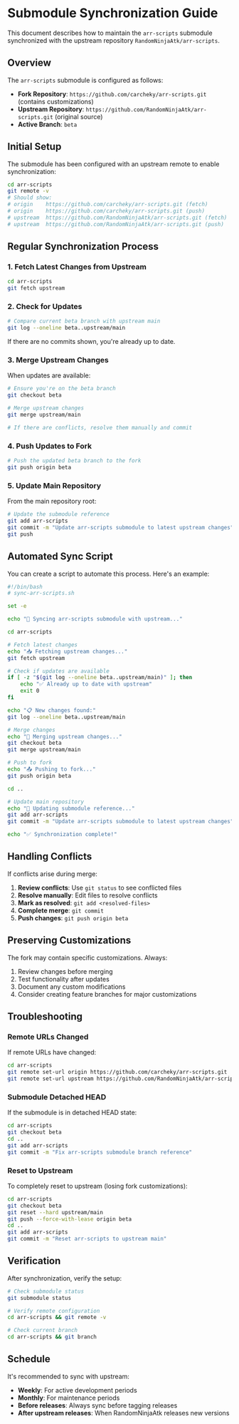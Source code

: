 # Submodule Synchronization Guide

This document describes how to maintain the `arr-scripts` submodule synchronized with the upstream repository `RandomNinjaAtk/arr-scripts`.

## Overview

The `arr-scripts` submodule is configured as follows:
- **Fork Repository**: `https://github.com/carcheky/arr-scripts.git` (contains customizations)
- **Upstream Repository**: `https://github.com/RandomNinjaAtk/arr-scripts.git` (original source)
- **Active Branch**: `beta`

## Initial Setup

The submodule has been configured with an upstream remote to enable synchronization:

```bash
cd arr-scripts
git remote -v
# Should show:
# origin    https://github.com/carcheky/arr-scripts.git (fetch)
# origin    https://github.com/carcheky/arr-scripts.git (push)
# upstream  https://github.com/RandomNinjaAtk/arr-scripts.git (fetch)
# upstream  https://github.com/RandomNinjaAtk/arr-scripts.git (push)
```

## Regular Synchronization Process

### 1. Fetch Latest Changes from Upstream

```bash
cd arr-scripts
git fetch upstream
```

### 2. Check for Updates

```bash
# Compare current beta branch with upstream main
git log --oneline beta..upstream/main
```

If there are no commits shown, you're already up to date.

### 3. Merge Upstream Changes

When updates are available:

```bash
# Ensure you're on the beta branch
git checkout beta

# Merge upstream changes
git merge upstream/main

# If there are conflicts, resolve them manually and commit
```

### 4. Push Updates to Fork

```bash
# Push the updated beta branch to the fork
git push origin beta
```

### 5. Update Main Repository

From the main repository root:

```bash
# Update the submodule reference
git add arr-scripts
git commit -m "Update arr-scripts submodule to latest upstream changes"
git push
```

## Automated Sync Script

You can create a script to automate this process. Here's an example:

```bash
#!/bin/bash
# sync-arr-scripts.sh

set -e

echo "🔄 Syncing arr-scripts submodule with upstream..."

cd arr-scripts

# Fetch latest changes
echo "📥 Fetching upstream changes..."
git fetch upstream

# Check if updates are available
if [ -z "$(git log --oneline beta..upstream/main)" ]; then
    echo "✅ Already up to date with upstream"
    exit 0
fi

echo "📋 New changes found:"
git log --oneline beta..upstream/main

# Merge changes
echo "🔀 Merging upstream changes..."
git checkout beta
git merge upstream/main

# Push to fork
echo "📤 Pushing to fork..."
git push origin beta

cd ..

# Update main repository
echo "🔗 Updating submodule reference..."
git add arr-scripts
git commit -m "Update arr-scripts submodule to latest upstream changes"

echo "✅ Synchronization complete!"
```

## Handling Conflicts

If conflicts arise during merge:

1. **Review conflicts**: Use `git status` to see conflicted files
2. **Resolve manually**: Edit files to resolve conflicts
3. **Mark as resolved**: `git add <resolved-files>`
4. **Complete merge**: `git commit`
5. **Push changes**: `git push origin beta`

## Preserving Customizations

The fork may contain specific customizations. Always:

1. Review changes before merging
2. Test functionality after updates
3. Document any custom modifications
4. Consider creating feature branches for major customizations

## Troubleshooting

### Remote URLs Changed
If remote URLs have changed:
```bash
cd arr-scripts
git remote set-url origin https://github.com/carcheky/arr-scripts.git
git remote set-url upstream https://github.com/RandomNinjaAtk/arr-scripts.git
```

### Submodule Detached HEAD
If the submodule is in detached HEAD state:
```bash
cd arr-scripts
git checkout beta
cd ..
git add arr-scripts
git commit -m "Fix arr-scripts submodule branch reference"
```

### Reset to Upstream
To completely reset to upstream (losing fork customizations):
```bash
cd arr-scripts
git checkout beta
git reset --hard upstream/main
git push --force-with-lease origin beta
cd ..
git add arr-scripts
git commit -m "Reset arr-scripts to upstream main"
```

## Verification

After synchronization, verify the setup:

```bash
# Check submodule status
git submodule status

# Verify remote configuration
cd arr-scripts && git remote -v

# Check current branch
cd arr-scripts && git branch
```

## Schedule

It's recommended to sync with upstream:
- **Weekly**: For active development periods
- **Monthly**: For maintenance periods  
- **Before releases**: Always sync before tagging releases
- **After upstream releases**: When RandomNinjaAtk releases new versions